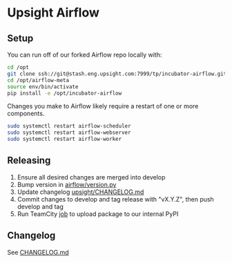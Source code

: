 # Upsight Airflow

## Setup

You can run off of our forked Airflow repo locally with:

```bash
cd /opt
git clone ssh://git@stash.eng.upsight.com:7999/tp/incubator-airflow.git
cd /opt/airflow-meta
source env/bin/activate
pip install -e /opt/incubator-airflow
```

Changes you make to Airflow likely require a restart of one or more components.

```bash
sudo systemctl restart airflow-scheduler
sudo systemctl restart airflow-webserver
sudo systemctl restart airflow-worker
```

## Releasing

1. Ensure all desired changes are merged into develop
2. Bump version in [airflow/version.py](https://stash.eng.upsight.com/projects/TP/repos/incubator-airflow/browse/airflow/version.py#16)
3. Update changelog [upsight/CHANGELOG.md](https://stash.eng.upsight.com/projects/TP/repos/incubator-airflow/browse/upsight/CHANGELOG.md)
3. Commit changes to develop and tag release with "vX.Y.Z", then push develop and tag
4. Run TeamCity [job](https://teamcity.eng.upsight.com/viewType.html?buildTypeId=Sandbox_UploadInternalPythonPackage) to upload package to our internal PyPI

## Changelog

See [CHANGELOG.md](https://stash.eng.upsight.com/projects/TP/repos/incubator-airflow/browse/upsight/CHANGELOG.md)
